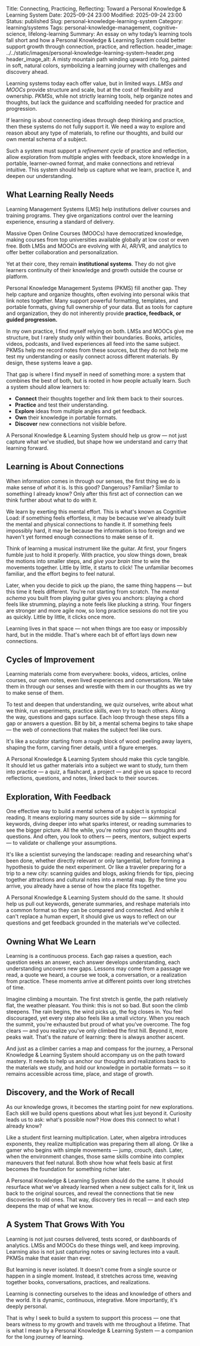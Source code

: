 Title: Connecting, Practicing, Reflecting: Toward a Personal Knowledge & Learning System
Date:  2025-09-24 23:00
Modified:  2025-09-24 23:00
Status: published
Slug: personal-knowledge-learning-system
Category: learning/systems
Tags: personal-knowledge-management, cognitive-science, lifelong-learning
Summary: An essay on why today’s learning tools fall short and how a Personal Knowledge & Learning System could better support growth through connection, practice, and reflection.
header_image: ../../static/images/personal-knowledge-learning-system-header.png
header_image_alt: A misty mountain path winding upward into fog, painted in soft, natural colors, symbolizing a learning journey with challenges and discovery ahead.


Learning systems today each offer value, but in limited ways. *LMSs and MOOCs* provide structure and scale, but at the cost of flexibility and ownership. *PKMSs*, while not strictly learning tools, help organize notes and thoughts, but lack the guidance and scaffolding needed for practice and progression.

If learning is about connecting ideas through deep thinking and practice, then these systems do not fully support it. We need a way to explore and reason about any type of materials, to refine our thoughts, and build our own mental schema of a subject.

Such a system must support a *refinement cycle* of practice and reflection, allow exploration from multiple angles with feedback, store knowledge in a portable, learner-owned format, and make connections and retrieval intuitive. This system should help us capture what we learn, practice it, and deepen our understanding.


## What Learning Really Needs

Learning Management Systems (LMS) help institutions deliver courses and training programs. They give organizations control over the learning experience, ensuring a standard of delivery.

Massive Open Online Courses (MOOCs) have democratized knowledge, making courses from top universities available globally at low cost or even free. Both LMSs and MOOCs are evolving with AI, AR/VR, and analytics to offer better collaboration and personalization.

Yet at their core, they remain **institutional systems**. They do not give learners continuity of their knowledge and growth outside the course or platform.

Personal Knowledge Management Systems (PKMS) fill another gap. They help capture and organize thoughts, often evolving into personal wikis that link notes together. Many support powerful formatting, templates, and portable formats, giving full ownership of your data. But as tools for capture and organization, they do not inherently provide **practice, feedback, or guided progression.**

In my own practice, I find myself relying on both. LMSs and MOOCs give me structure, but I rarely study only within their boundaries. Books, articles, videos, podcasts, and lived experiences all feed into the same subject. PKMSs help me record notes from these sources, but they do not help me test my understanding or easily connect across different materials. By design, these systems leave a gap.

That gap is where I find myself in need of something more: a system that combines the best of both, but is rooted in how people actually learn. Such a system should allow learners to:

- **Connect** their thoughts together and link them back to their sources.
- **Practice** and test their understanding.
- **Explore** ideas from multiple angles and get feedback.
- **Own** their knowledge in portable formats.
- **Discover** new connections not visible before.

A Personal Knowledge & Learning System should help us grow — not just capture what we've studied, but shape how we understand and carry that learning forward.


## Learning is About Connections

When information comes in through our senses, the first thing we do is make sense of _what_ it is. Is this good? Dangerous? Familiar? Similar to something I already know? Only after this first act of connection can we think further about what to do with it.

We learn by exerting this mental effort. This is what's known as Cognitive Load: if something feels effortless, it may be because we've already built the mental and physical connections to handle it. If something feels impossibly hard, it may be because the information is too foreign and we haven't yet formed enough connections to make sense of it.

Think of learning a musical instrument like the guitar. At first, your fingers fumble just to hold it properly. With practice, you slow things down, break the motions into smaller steps, and *give your brain time* to wire the movements together. Little by little, it starts to click! The unfamiliar becomes familiar, and the effort begins to feel natural.

Later, when you decide to pick up the piano, the same thing happens — but this time it feels different. You're not starting from scratch. The *mental schema* you built from playing guitar gives you anchors: playing a chord feels like strumming, playing a note feels like plucking a string. Your fingers are stronger and more agile now, so long practice sessions do not tire you as quickly. Little by little, it clicks once more.

Learning lives in that space — not when things are too easy or impossibly hard, but in the middle. That's where each bit of effort lays down new connections.


## Cycles of Improvement

Learning materials come from everywhere: books, videos, articles, online courses, our own notes, even lived experiences and conversations. We take them in through our senses and wrestle with them in our thoughts as we try to make sense of them.

To test and deepen that understanding, we quiz ourselves, write about what we think, run experiments, practice skills, even try to teach others. Along the way, questions and gaps surface. Each loop through these steps fills a gap or answers a question. Bit by bit, a mental schema begins to take shape — the web of connections that makes the subject feel like ours.

It's like a sculptor starting from a rough block of wood: peeling away layers, shaping the form, carving finer details, until a figure emerges.

A Personal Knowledge & Learning System should make this cycle tangible. It should let us gather materials into a subject we want to study, turn them into practice — a quiz, a flashcard, a project — and give us space to record reflections, questions, and notes, linked back to their sources.


## Exploration, With Feedback

One effective way to build a mental schema of a subject is syntopical reading. It means exploring many sources side by side — skimming for keywords, diving deeper into what sparks interest, or reading summaries to see the bigger picture. All the while, you're noting your own thoughts and questions. And often, you look to others — peers, mentors, subject experts — to validate or challenge your assumptions.

It's like a scientist surveying the landscape: reading and researching what's been done, whether directly relevant or only tangential, before forming a hypothesis to guide the next experiment. Or like a traveler preparing for a trip to a new city: scanning guides and blogs, asking friends for tips, piecing together attractions and cultural notes into a mental map. By the time you arrive, you already have a sense of how the place fits together.

A Personal Knowledge & Learning System should do the same. It should help us pull out keywords, generate summaries, and reshape materials into a common format so they can be compared and connected. And while it can't replace a human expert, it should give us ways to reflect on our questions and get feedback grounded in the materials we've collected.


## Owning What We Learn

Learning is a continuous process. Each gap raises a question, each question seeks an answer, each answer develops understanding, each understanding uncovers new gaps. Lessons may come from a passage we read, a quote we heard, a course we took, a conversation, or a realization from practice. These moments arrive at different points over long stretches of time.

Imagine climbing a mountain. The first stretch is gentle, the path relatively flat, the weather pleasant. You think: this is not so bad. But soon the climb steepens. The rain begins, the wind picks up, the fog closes in. You feel discouraged, yet every step also feels like a small victory. When you reach the summit, you're exhausted but proud of what you've overcome. The fog clears — and you realize you've only climbed the first hill. Beyond it, more peaks wait. That's the nature of learning: there is always another ascent.

And just as a climber carries a map and compass for the journey, a Personal Knowledge & Learning System should accompany us on the path toward mastery. It needs to help us anchor our thoughts and realizations back to the materials we study, and hold our knowledge in portable formats — so it remains accessible across time, place, and stage of growth.


## Discovery, and the Work of Recall

As our knowledge grows, it becomes the starting point for new explorations. Each skill we build opens questions about what lies just beyond it. Curiosity leads us to ask: what's possible now? How does this connect to what I already know?

Like a student first learning multiplication. Later, when algebra introduces exponents, they realize multiplication was preparing them all along. Or like a gamer who begins with simple movements — jump, crouch, dash. Later, when the environment changes, those same skills combine into complex maneuvers that feel natural. Both show how what feels basic at first becomes the foundation for something richer later.

A Personal Knowledge & Learning System should do the same. It should resurface what we've already learned when a new subject calls for it, link us back to the original sources, and reveal the connections that tie new discoveries to old ones. That way, discovery ties in recall — and each step deepens the map of what we know.


## A System That Grows With You

Learning is not just courses delivered, tests scored, or dashboards of analytics. LMSs and MOOCs do these things well, and keep improving. Learning also is not just capturing notes or saving lectures into a vault. PKMSs make that easier than ever.

But learning is never isolated. It doesn't come from a single source or happen in a single moment. Instead, it stretches across time, weaving together books, conversations, practices, and realizations.

Learning is connecting ourselves to the ideas and knowledge of others and the world. It is dynamic, continuous, integrative. More importantly, it's deeply personal.
 
That is why I seek to build a system to support this process — one that bears witness to my growth and travels with me throughout a lifetime. That is what I mean by a Personal Knowledge & Learning System — a companion for the long journey of learning.

